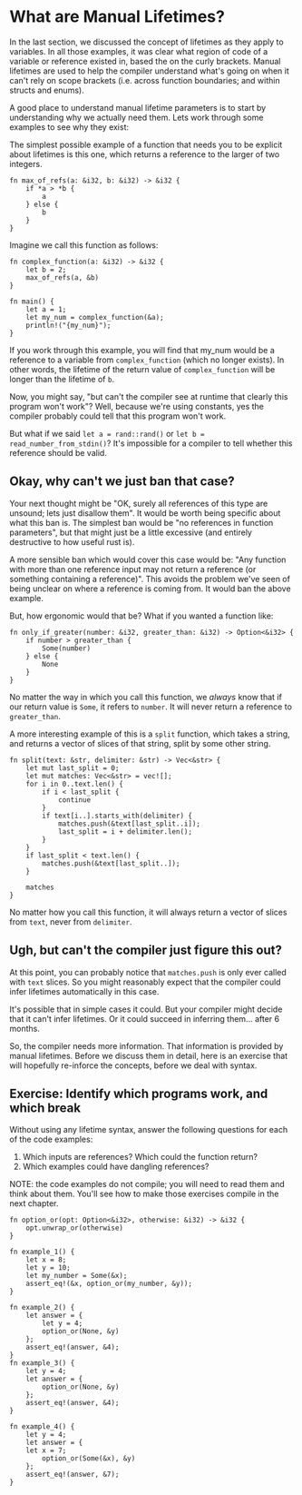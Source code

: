 # What are Manual Lifetimes?

In the last section, we discussed the concept of lifetimes as they apply to variables. In all those examples,
it was clear what region of code of a variable or reference existed in, based the on the curly brackets.
Manual lifetimes are used to help the compiler understand what's going on when it can't rely on scope
brackets (i.e. across function boundaries; and within structs and enums).

A good place to understand manual lifetime parameters is to start by
understanding why we actually need them. Lets work through some examples to see
why they exist:

The simplest possible example of a function that needs you to be explicit about
lifetimes is this one, which returns a reference to the larger of two integers.

``` rust,ignore
fn max_of_refs(a: &i32, b: &i32) -> &i32 {
    if *a > *b {
        a
    } else {
        b
    }
}
```

Imagine we call this function as follows:

``` rust,ignore
fn complex_function(a: &i32) -> &i32 {
    let b = 2;
    max_of_refs(a, &b)
}

fn main() {
    let a = 1;
    let my_num = complex_function(&a);
    println!("{my_num}");
}
```

If you work through this example, you will find that my_num would be a reference to a variable
from `complex_function` (which no longer exists). In other words, the lifetime of the return
value of `complex_function` will be longer than the lifetime of `b`.

Now, you might say, "but can't the compiler see at runtime that clearly this program won't work"?
Well, because we're using constants, yes the compiler probably could tell that this program won't work.

But what if we said `let a = rand::rand()` or `let b = read_number_from_stdin()`?
It's impossible for a compiler to tell whether this reference should be valid.

## Okay, why can't we just ban that case?

Your next thought might be "OK, surely all references of this type are unsound; lets just disallow them".
It would be worth being specific about what this ban is. The simplest ban would be "no references in function parameters",
but that might just be a little excessive (and entirely destructive to how useful rust is).

A more sensible ban which would cover this case would be: "Any function with
more than one reference input may not return a reference (or something
containing a reference)". This avoids the problem we've seen of being unclear on
where a reference is coming from. It would ban the above example.

But, how ergonomic would that be? What if you wanted a function like:

``` rust,ignore
fn only_if_greater(number: &i32, greater_than: &i32) -> Option<&i32> {
    if number > greater_than {
        Some(number)
    } else {
        None
    }
}
```

No matter the way in which you call this function, we *always* know that if our
return value is `Some`, it refers to `number`. It will never return a reference
to `greater_than`.

A more interesting example of this is a `split` function, which takes a string,
and returns a vector of slices of that string, split by some other string.

``` rust,ignore
fn split(text: &str, delimiter: &str) -> Vec<&str> {
    let mut last_split = 0;
    let mut matches: Vec<&str> = vec![];
    for i in 0..text.len() {
        if i < last_split {
            continue
        }
        if text[i..].starts_with(delimiter) {
            matches.push(&text[last_split..i]);
            last_split = i + delimiter.len(); 
        }
    }
    if last_split < text.len() {
        matches.push(&text[last_split..]);
    }
    
    matches
}
```

No matter how you call this function, it will always return a vector of slices from `text`,
never from `delimiter`.

## Ugh, but can't the compiler just figure this out?

At this point, you can probably notice that `matches.push` is only ever called with `text` slices.
So you might reasonably expect that the compiler could infer lifetimes automatically in this case.

It's possible that in simple cases it could. But your compiler might decide that it can't infer
lifetimes. Or it could succeed in inferring them... after 6 months.

So, the compiler needs more information. That information is provided by manual lifetimes.
Before we discuss them in detail, here is an exercise that will hopefully re-inforce the concepts,
before we deal with syntax.

## Exercise: Identify which programs work, and which break

Without using any lifetime syntax, answer the following questions for each of the code examples:

1. Which inputs are references? Which could the function return?
2. Which examples could have dangling references?

NOTE: the code examples do not compile; you will need to read them and think about them.
You'll see how to make those exercises compile in the next chapter.

``` rust,ignore
fn option_or(opt: Option<&i32>, otherwise: &i32) -> &i32 {
    opt.unwrap_or(otherwise)
}

fn example_1() {
    let x = 8;
    let y = 10;
    let my_number = Some(&x);
    assert_eq!(&x, option_or(my_number, &y));
}

fn example_2() {
    let answer = {
        let y = 4;
        option_or(None, &y)
    };
    assert_eq!(answer, &4);
}
fn example_3() {
    let y = 4;
    let answer = {
        option_or(None, &y)
    };
    assert_eq!(answer, &4);
}

fn example_4() {
    let y = 4;
    let answer = {
    let x = 7;
        option_or(Some(&x), &y)
    };
    assert_eq!(answer, &7);
}
```

